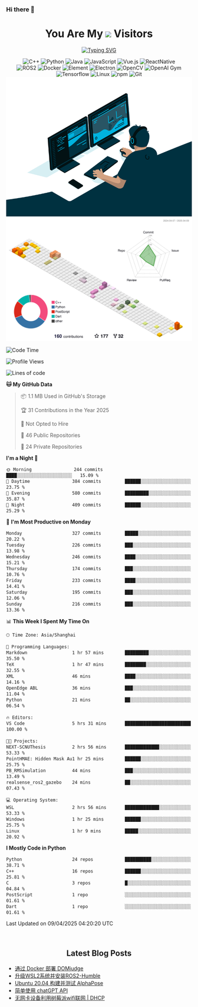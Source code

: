 ### Hi there 👋

<div align="center">
  <h1>
    You Are My <img src="https://profile-counter.glitch.me/fateryu/count.svg"> Visitors
  </h1>
  <!--<img align="center" src="https://github-readme-stats-git-masterrstaa-rickstaa.vercel.app/api?username=FaterYU&show_icons=true&count_private=true"/>-->

  <a href="https://git.io/typing-svg"><img src="https://readme-typing-svg.demolab.com?font=Fira+Code&pause=500&center=true&vCenter=true&random=false&width=435&lines=Talk+is+cheap.+Show+me+the+code." alt="Typing SVG" /></a>

  <img src="https://img.shields.io/badge/C++-512BD4?style=flat-square&logo=cplusplus&logoColor=ffffff" alt="C++">
  <img src="https://img.shields.io/badge/-Python-37A6AB?style=flat-square&logo=python&logoColor=ffffff" alt="Python">
  <img src="https://img.shields.io/badge/-Java-007396?style=flat-square&logo=java&logoColor=ffffff" alt="Java">
  <img src="https://img.shields.io/badge/JavaScript-F7DF1E?style=flat-square&logo=JavaScript&logoColor=ffffff" alt="JavaScript">
  <img src="https://img.shields.io/badge/-Vue.js-4FC08D?style=flat-square&logo=Vue.js&logoColor=ffffff" alt="Vue.js">
  <img src="https://img.shields.io/badge/ReactNative-813144?style=flat-square&logo=react&logoColor=ffffff" alt="ReactNative">
  </br>
  <img src="https://img.shields.io/badge/-ROS2-8DD6F9?style=flat-square&logo=ros&logoColor=ffffff" alt="ROS2">
  <img src="https://img.shields.io/badge/Docker-2496ED?style=flat-square&logo=docker&logoColor=ffffff" alt="Docker">
  <img src="https://img.shields.io/badge/-Element-02845A?style=flat-square&logo=electron&logoColor=ffffff" alt="Element">
  <img src="https://img.shields.io/badge/-Electron-002D71?style=flat-square&logo=element&logoColor=ffffff" alt="Electron">
  <img src="https://img.shields.io/badge/-OpenCV-361522?style=flat-square&logo=opencv&logoColor=ffffff" alt="OpenCV">
  <img src="https://img.shields.io/badge/-OpenAIGym-91302E?style=flat-square&logo=openaigym&logoColor=ffffff" alt="OpenAI Gym">
  </br>
  <img src="https://img.shields.io/badge/-Tensorflow-204366?style=flat-square&logo=tensorflow&logoColor=ffffff" alt="Tensorflow">
  <img src="https://img.shields.io/badge/-Linux-333333?style=flat-square&logo=linux&logoColor=white" alt="Linux">
  <img src="https://img.shields.io/badge/-NPM-CB3837?style=flat-square&logo=npm&logoColor=white" alt="npm">
  <img src="https://img.shields.io/badge/-Git-f05032?style=flat-square&logo=git&logoColor=white" alt="Git">
  </br>
  <img alt="GIF" src="./code.gif?raw=true" />
  </br>
  <!--<img src="https://github-readme-stats.vercel.app/api/top-langs/?username=fateryu&hide=HTML&langs_count=5">-->
  <img src="./profile-3d-contrib/profile-south-season-animate.svg">
  </br>
</div>

<!--START_SECTION:waka-->
![Code Time](http://img.shields.io/badge/Code%20Time-499%20hrs%2023%20mins-blue)

![Profile Views](http://img.shields.io/badge/Profile%20Views-11-blue)

![Lines of code](https://img.shields.io/badge/From%20Hello%20World%20I%27ve%20Written-12.7%20million%20lines%20of%20code-blue)

**🐱 My GitHub Data** 

> 📦 1.1 MB Used in GitHub's Storage 
 > 
> 🏆 31 Contributions in the Year 2025
 > 
> 🚫 Not Opted to Hire
 > 
> 📜 46 Public Repositories 
 > 
> 🔑 24 Private Repositories 
 > 
**I'm a Night 🦉** 

```text
🌞 Morning                244 commits         ████░░░░░░░░░░░░░░░░░░░░░   15.09 % 
🌆 Daytime                384 commits         ██████░░░░░░░░░░░░░░░░░░░   23.75 % 
🌃 Evening                580 commits         █████████░░░░░░░░░░░░░░░░   35.87 % 
🌙 Night                  409 commits         ██████░░░░░░░░░░░░░░░░░░░   25.29 % 
```
📅 **I'm Most Productive on Monday** 

```text
Monday                   327 commits         █████░░░░░░░░░░░░░░░░░░░░   20.22 % 
Tuesday                  226 commits         ███░░░░░░░░░░░░░░░░░░░░░░   13.98 % 
Wednesday                246 commits         ████░░░░░░░░░░░░░░░░░░░░░   15.21 % 
Thursday                 174 commits         ███░░░░░░░░░░░░░░░░░░░░░░   10.76 % 
Friday                   233 commits         ████░░░░░░░░░░░░░░░░░░░░░   14.41 % 
Saturday                 195 commits         ███░░░░░░░░░░░░░░░░░░░░░░   12.06 % 
Sunday                   216 commits         ███░░░░░░░░░░░░░░░░░░░░░░   13.36 % 
```


📊 **This Week I Spent My Time On** 

```text
🕑︎ Time Zone: Asia/Shanghai

💬 Programming Languages: 
Markdown                 1 hr 57 mins        █████████░░░░░░░░░░░░░░░░   35.50 % 
TeX                      1 hr 47 mins        ████████░░░░░░░░░░░░░░░░░   32.55 % 
XML                      46 mins             ████░░░░░░░░░░░░░░░░░░░░░   14.16 % 
OpenEdge ABL             36 mins             ███░░░░░░░░░░░░░░░░░░░░░░   11.04 % 
Python                   21 mins             ██░░░░░░░░░░░░░░░░░░░░░░░   06.54 % 

🔥 Editors: 
VS Code                  5 hrs 31 mins       █████████████████████████   100.00 % 

🐱‍💻 Projects: 
NEXT-SCNUThesis          2 hrs 56 mins       █████████████░░░░░░░░░░░░   53.33 % 
PointHMAE: Hidden Mask Au1 hr 25 mins        ██████░░░░░░░░░░░░░░░░░░░   25.75 % 
PB_RMSimulation          44 mins             ███░░░░░░░░░░░░░░░░░░░░░░   13.49 % 
realsense_ros2_gazebo    24 mins             ██░░░░░░░░░░░░░░░░░░░░░░░   07.43 % 

💻 Operating System: 
WSL                      2 hrs 56 mins       █████████████░░░░░░░░░░░░   53.33 % 
Windows                  1 hr 25 mins        ██████░░░░░░░░░░░░░░░░░░░   25.75 % 
Linux                    1 hr 9 mins         █████░░░░░░░░░░░░░░░░░░░░   20.92 % 
```

**I Mostly Code in Python** 

```text
Python                   24 repos            ██████████░░░░░░░░░░░░░░░   38.71 % 
C++                      16 repos            ██████░░░░░░░░░░░░░░░░░░░   25.81 % 
C                        3 repos             █░░░░░░░░░░░░░░░░░░░░░░░░   04.84 % 
PostScript               1 repo              ░░░░░░░░░░░░░░░░░░░░░░░░░   01.61 % 
Dart                     1 repo              ░░░░░░░░░░░░░░░░░░░░░░░░░   01.61 % 
```




 Last Updated on 09/04/2025 04:20:20 UTC
<!--END_SECTION:waka-->

<div align="center">
  </br>
  <h2>
    Latest Blog Posts
  </h2>
</div>

<!-- BLOGPOSTS:START -->
- [通过 Docker 部署 DOMjudge](https://fater.top/record/domjudge-docker-config/)
- [升级WSL2系统并安装ROS2-Humble](https://fater.top/record/upgrade-wsl-system-install-ros2-humble/)
- [Ubuntu 20.04 构建并测试 AlphaPose](https://fater.top/usage/build-test-alphapose/)
- [简单使用 chatGPT API](https://fater.top/usage/use-chatgpt-api/)
- [无网卡设备利用树莓派wifi联网 | DHCP](https://fater.top/record/raspi-relay-wifi/)
<!-- BLOGPOSTS:END -->
